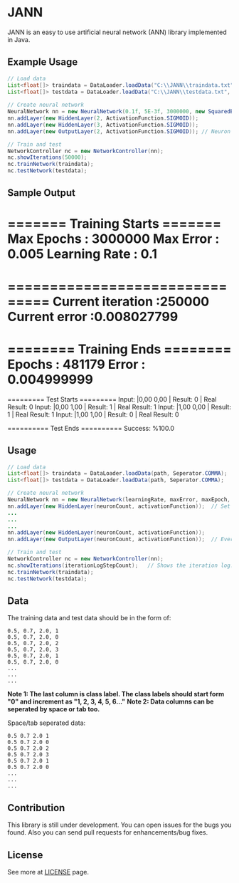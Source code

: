 # JANN

JANN is an easy to use artificial neural network (ANN) library implemented in Java. 


## Example Usage

```java
// Load data
List<float[]> traindata = DataLoader.loadData("C:\\JANN\\traindata.txt", Seperator.COMMA);
List<float[]> testdata = DataLoader.loadData("C:\\JANN\\testdata.txt", Seperator.COMMA);
	
// Create neural network
NeuralNetwork nn = new NeuralNetwork(0.1f, 5E-3f, 3000000, new SquaredError());
nn.addLayer(new HiddenLayer(2, ActivationFunction.SIGMOID));
nn.addLayer(new HiddenLayer(3, ActivationFunction.SIGMOID));
nn.addLayer(new OutputLayer(2, ActivationFunction.SIGMOID)); // Neuron count must be same with class count at OutpuLayer!

// Train and test
NetworkController nc = new NetworkController(nn);
nc.showIterations(50000);
nc.trainNetwork(traindata);	
nc.testNetwork(testdata);
```

## Sample Output

======= Training Starts =======
Max Epochs        : 3000000
Max Error         : 0.005
Learning Rate     : 0.1
===============================

===============================
Current iteration :250000
Current error     :0.008027799
===============================

======== Training Ends ========
Epochs : 481179
Error  : 0.004999999
===============================

========= Test Starts =========
Input: |0,00 0,00 | Result: 0 | Real Result: 0
Input: |0,00 1,00 | Result: 1 | Real Result: 1
Input: |1,00 0,00 | Result: 1 | Real Result: 1
Input: |1,00 1,00 | Result: 0 | Real Result: 0

========== Test Ends ==========
Success: %100.0

## Usage

```java
// Load data
List<float[]> traindata = DataLoader.loadData(path, Seperator.COMMA);	// Read data which is seperated by COMMA, SPACE or TAB.
List<float[]> testdata = DataLoader.loadData(path, Seperator.COMMA);

// Create neural network
NeuralNetwork nn = new NeuralNetwork(learningRate, maxError, maxEpoch, new SquaredError());	// Set learning rate, desired max error and epoch count.
nn.addLayer(new HiddenLayer(neuronCount, activationFunction));	// Set neuron count in layer and activation functions of the neurons.
...
...
...
nn.addLayer(new HiddenLayer(neuronCount, activationFunction));
nn.addLayer(new OutputLayer(neuronCount, activationFunction));	// Every network have to have an OutputLayer and the neuron count in OutpuLayer must be same with class count!

// Train and test
NetworkController nc = new NetworkController(nn);
nc.showIterations(iterationLogStepCount);	// Shows the iteration log. Not necessary.
nc.trainNetwork(traindata);	
nc.testNetwork(testdata);
```

## Data

The training data and test data should be in the form of:
```
0.5, 0.7, 2.0, 1
0.5, 0.7, 2.0, 0
0.5, 0.7, 2.0, 2
0.5, 0.7, 2.0, 3
0.5, 0.7, 2.0, 1
0.5, 0.7, 2.0, 0
...
...
...
```

**Note 1: The last column is class label. The class labels should start form "0" and increment as "1, 2, 3, 4, 5, 6..."**
**Note 2: Data columns can be seperated by space or tab too.**

Space/tab seperated data:
```
0.5 0.7 2.0 1
0.5 0.7 2.0 0
0.5 0.7 2.0 2
0.5 0.7 2.0 3
0.5 0.7 2.0 1
0.5 0.7 2.0 0
...
...
...
```

## Contribution

This library is still under development. You can open issues for the bugs you found. Also you can send pull requests for enhancements/bug fixes.

## License

See more at [LICENSE](https://github.com/emre1512/JANN/blob/master/LICENSE) page.